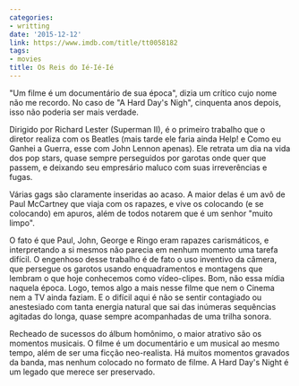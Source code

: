 ```yaml
---
categories:
- writting
date: '2015-12-12'
link: https://www.imdb.com/title/tt0058182
tags:
- movies
title: Os Reis do Ié-Ié-Ié
---
```


"Um filme é um documentário de sua época", dizia um crítico cujo nome não me recordo. No caso de "A Hard Day's Nigh", cinquenta anos depois, isso não poderia ser mais verdade.

Dirigido por Richard Lester (Superman II), é o primeiro trabalho que o diretor realiza com os Beatles (mais tarde ele faria ainda Help! e Como eu Ganhei a Guerra, esse com John Lennon apenas). Ele retrata um dia na vida dos pop stars, quase sempre perseguidos por garotas onde quer que passem, e deixando seu empresário maluco com suas irreverências e fugas.

Várias gags são claramente inseridas ao acaso. A maior delas é um avô de Paul McCartney que viaja com os rapazes, e vive os colocando (e se colocando) em apuros, além de todos notarem que é um senhor "muito limpo".

O fato é que Paul, John, George e Ringo eram rapazes carismáticos, e interpretando a si mesmos não parecia em nenhum momento uma tarefa difícil. O engenhoso desse trabalho é de fato o uso inventivo da câmera, que persegue os garotos usando enquadramentos e montagens que lembram o que hoje conhecemos como vídeo-clipes. Bom, não essa mídia naquela época. Logo, temos algo a mais nesse filme que nem o Cinema nem a TV ainda faziam. E o difícil aqui é não se sentir contagiado ou anestesiado com tanta energia natural que sai das inúmeras sequências agitadas do longa, quase sempre acompanhadas de uma trilha sonora.

Recheado de sucessos do álbum homônimo, o maior atrativo são os momentos musicais. O filme é um documentário e um musical ao mesmo tempo, além de ser uma ficção neo-realista. Há muitos momentos gravados da banda, mas nenhum colocado no formato de filme. A Hard Day's Night é um legado que merece ser preservado.

